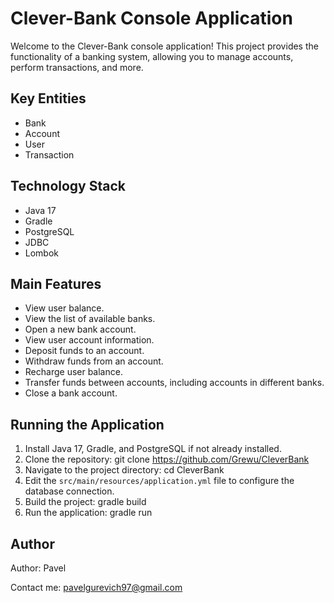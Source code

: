 # Clever-Bank Console Application

Welcome to the Clever-Bank console application! This project provides the functionality of a banking system, allowing you to manage accounts, perform transactions, and more.

## Key Entities

- Bank
- Account
- User
- Transaction

## Technology Stack

- Java 17
- Gradle
- PostgreSQL
- JDBC
- Lombok

## Main Features

- View user balance.
- View the list of available banks.
- Open a new bank account.
- View user account information.
- Deposit funds to an account.
- Withdraw funds from an account.
- Recharge user balance.
- Transfer funds between accounts, including accounts in different banks.
- Close a bank account.

## Running the Application

1. Install Java 17, Gradle, and PostgreSQL if not already installed.
2. Clone the repository: git clone https://github.com/Grewu/CleverBank
3. Navigate to the project directory: cd CleverBank
4. Edit the `src/main/resources/application.yml` file to configure the database connection.
5. Build the project: gradle build
6. Run the application: gradle run

## Author

Author: Pavel

Contact me: pavelgurevich97@gmail.com